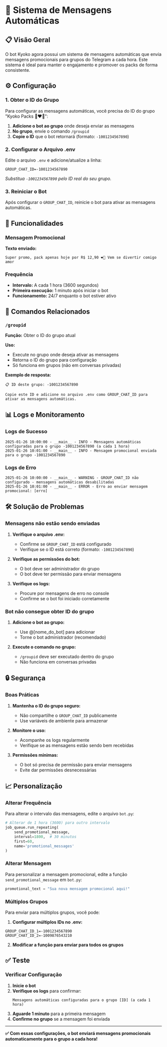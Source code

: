 # 📢 Sistema de Mensagens Automáticas

## 📋 Visão Geral

O bot Kyoko agora possui um sistema de mensagens automáticas que envia mensagens promocionais para grupos do Telegram a cada hora. Este sistema é ideal para manter o engajamento e promover os packs de forma consistente.

## ⚙️ Configuração

### 1. Obter o ID do Grupo

Para configurar as mensagens automáticas, você precisa do ID do grupo "Kyoko Packs 👄❤️‍🔥":

1. **Adicione o bot ao grupo** onde deseja enviar as mensagens
2. **No grupo**, envie o comando `/groupid`
3. **Copie o ID** que o bot retornará (formato: `-1001234567890`)

### 2. Configurar o Arquivo .env

Edite o arquivo `.env` e adicione/atualize a linha:

```env
GROUP_CHAT_ID=-1001234567890
```

*Substitua `-1001234567890` pelo ID real do seu grupo.*

### 3. Reiniciar o Bot

Após configurar o `GROUP_CHAT_ID`, reinicie o bot para ativar as mensagens automáticas.

## 🚀 Funcionalidades

### Mensagem Promocional

**Texto enviado:**
```
Super promo, pack apenas hoje por R$ 12,90 ❤️‍🔥 Vem se divertir comigo amor
```

### Frequência

- **Intervalo:** A cada 1 hora (3600 segundos)
- **Primeira execução:** 1 minuto após iniciar o bot
- **Funcionamento:** 24/7 enquanto o bot estiver ativo

## 🔧 Comandos Relacionados

### `/groupid`

**Função:** Obter o ID do grupo atual

**Uso:**
- Execute no grupo onde deseja ativar as mensagens
- Retorna o ID do grupo para configuração
- Só funciona em grupos (não em conversas privadas)

**Exemplo de resposta:**
```
📋 ID deste grupo: -1001234567890

Copie este ID e adicione no arquivo .env como GROUP_CHAT_ID para ativar as mensagens automáticas.
```

## 📊 Logs e Monitoramento

### Logs de Sucesso
```
2025-01-26 10:00:00 - __main__ - INFO - Mensagens automáticas configuradas para o grupo -1001234567890 (a cada 1 hora)
2025-01-26 10:01:00 - __main__ - INFO - Mensagem promocional enviada para o grupo -1001234567890
```

### Logs de Erro
```
2025-01-26 10:00:00 - __main__ - WARNING - GROUP_CHAT_ID não configurado - mensagens automáticas desabilitadas
2025-01-26 10:01:00 - __main__ - ERROR - Erro ao enviar mensagem promocional: [erro]
```

## 🛠️ Solução de Problemas

### Mensagens não estão sendo enviadas

1. **Verifique o arquivo .env:**
   - Confirme se `GROUP_CHAT_ID` está configurado
   - Verifique se o ID está correto (formato: `-1001234567890`)

2. **Verifique as permissões do bot:**
   - O bot deve ser administrador do grupo
   - O bot deve ter permissão para enviar mensagens

3. **Verifique os logs:**
   - Procure por mensagens de erro no console
   - Confirme se o bot foi iniciado corretamente

### Bot não consegue obter ID do grupo

1. **Adicione o bot ao grupo:**
   - Use @[nome_do_bot] para adicionar
   - Torne o bot administrador (recomendado)

2. **Execute o comando no grupo:**
   - `/groupid` deve ser executado dentro do grupo
   - Não funciona em conversas privadas

## 🔒 Segurança

### Boas Práticas

1. **Mantenha o ID do grupo seguro:**
   - Não compartilhe o `GROUP_CHAT_ID` publicamente
   - Use variáveis de ambiente para armazenar

2. **Monitore o uso:**
   - Acompanhe os logs regularmente
   - Verifique se as mensagens estão sendo bem recebidas

3. **Permissões mínimas:**
   - O bot só precisa de permissão para enviar mensagens
   - Evite dar permissões desnecessárias

## 📈 Personalização

### Alterar Frequência

Para alterar o intervalo das mensagens, edite o arquivo `bot.py`:

```python
# Alterar de 1 hora (3600) para outro intervalo
job_queue.run_repeating(
    send_promotional_message,
    interval=1800,  # 30 minutos
    first=60,
    name='promotional_messages'
)
```

### Alterar Mensagem

Para personalizar a mensagem promocional, edite a função `send_promotional_message` em `bot.py`:

```python
promotional_text = "Sua nova mensagem promocional aqui!"
```

### Múltiplos Grupos

Para enviar para múltiplos grupos, você pode:

1. **Configurar múltiplos IDs no .env:**
```env
GROUP_CHAT_ID_1=-1001234567890
GROUP_CHAT_ID_2=-1009876543210
```

2. **Modificar a função para enviar para todos os grupos**

## ✅ Teste

### Verificar Configuração

1. **Inicie o bot**
2. **Verifique os logs** para confirmar:
   ```
   Mensagens automáticas configuradas para o grupo [ID] (a cada 1 hora)
   ```
3. **Aguarde 1 minuto** para a primeira mensagem
4. **Confirme no grupo** se a mensagem foi enviada

---

**✅ Com essas configurações, o bot enviará mensagens promocionais automaticamente para o grupo a cada hora!**